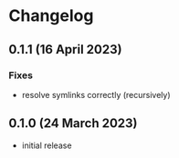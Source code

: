 # Changelog

## 0.1.1 (16 April 2023)

### Fixes

- resolve symlinks correctly (recursively)

## 0.1.0 (24 March 2023)

- initial release
